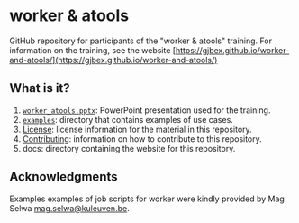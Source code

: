 # worker & atools

GitHub repository for participants of the "worker & atools" training.
For information on the training, see the website
[https://gjbex.github.io/worker-and-atools/](https://gjbex.github.io/worker-and-atools/)


## What is it?

1. [`worker_atools.pptx`](worker_atools.pptx): PowerPoint
   presentation used for the training.
1. [`examples`](examples): directory that contains examples of use cases.
1. [License](LICENSE): license information for the material in this repository.
1. [Contributing](CONTRIBUTING.md): information on how to contribute to this
   repository.
1. docs: directory containing the website for this repository.

## Acknowledgments

Examples  examples of job scripts for worker were kindly provided
by Mag Selwa [mag.selwa@kuleuven.be](mailto:mag.selwa@kuleuven.be).
